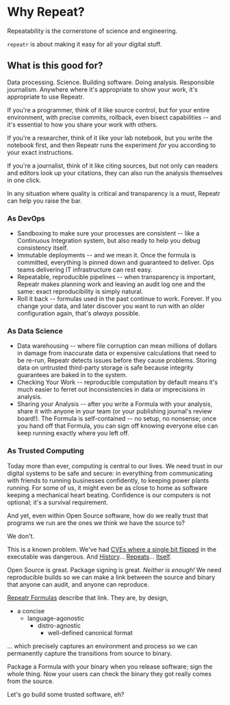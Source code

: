 Why Repeat?
===========

Repeatability is the cornerstone of science and engineering.

`repeatr` is about making it easy for all your digital stuff.



What is this good for?
----------------------

Data processing.  Science.  Building software.  Doing analysis.  Responsible journalism.
Anywhere where it's appropriate to show your work, it's appropriate to use Repeatr.

If you're a programmer, think of it like source control, but for your entire environment, with precise commits, rollback, even bisect capabilities -- and it's essential to how you share your work with others.

If you're a researcher, think of it like your lab notebook, but you write the notebook first, and then Repeatr runs the experiment *for* you according to your exact instructions.

If you're a journalist, think of it like citing sources, but not only can readers and editors look up your citations, they can also run the analysis themselves in one click.

In any situation where quality is critical and transparency is a must, Repeatr can help you raise the bar.

### As DevOps

- Sandboxing to make sure your processes are consistent -- like a Continuous Integration system, but also ready to help you debug consistency itself.
- Immutable deployments -- and we mean it.  Once the formula is committed, everything is pinned down and guaranteed to deliver.  Ops teams delivering IT infrastructure can rest easy.
- Repeatable, reproducible pipelines -- when transparency is important, Repeatr makes planning work and leaving an audit log one and the same: exact reproducibility is simply natural.
- Roll it back -- formulas used in the past continue to work.  Forever.  If you change your data, and later discover you want to run with an older configuration again, that's *always* possible.

### As Data Science

- Data warehousing -- where file corruption can mean millions of dollars in damage from inaccurate data or expensive calculations that need to be re-run, Repeatr detects issues before they cause problems.  Storing data on untrusted third-party storage is safe because integrity guarantees are baked in to the system.
- Checking Your Work -- reproducible computation by default means it's much easier to ferret out inconsistencies in data or imprecisions in analysis.
- Sharing your Analysis -- after you write a Formula with your analysis, share it with anyone in your team (or your publishing journal's review board!).  The Formula is self-contained -- no setup, no nonsense; once you hand off that Formula, you can sign off knowing everyone else can keep running exactly where you left off.

### As Trusted Computing

Today more than ever, computing is central to our lives.
We need trust in our digital systems to be safe and secure:
in everything from communicating with friends to running businesses confidently,
to keeping power plants running.  For some of us, it might even be as close to
home as software keeping a mechanical heart beating.
Confidence is our computers is not optional; it's a survival requirement.

And yet, even within Open Source software, how do we really trust that programs
we run are the ones we think we have the source to?

We don't.

This is a known problem.
We've had [CVEs where a single bit flipped](https://cve.mitre.org/cgi-bin/cvename.cgi?name=CVE-2002-0083)
in the executable was dangerous.
And
[History](https://twitter.com/bcrypt/status/645757802384719872)...
[Repeats](https://theintercept.com/2015/03/10/ispy-cia-campaign-steal-apples-secrets/)...
[Itself](https://people.torproject.org/~mikeperry/transient/2014MozillaReproducible.pdf).

Open Source is great.  Package signing is great.  *_Neither_ _is_ _enough_!*
We need reproducible builds so we can make a link between the source and
binary that anyone can audit, and anyone can reproduce.

[Repeatr Formulas](formulas.md) describe that link.  They are, by design,

  - a concise
    - language-agonostic
      - distro-agnostic
        - well-defined canonical format

... which precisely captures an environment and process so we can permanently
capture the transitions from source to binary.

Package a Formula with your binary when you release software; sign the whole thing.
Now your users can check the binary they got really comes from the source.

Let's go build some trusted software, eh?
